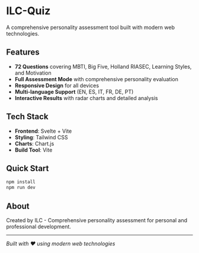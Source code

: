 # ILC-Quiz

A comprehensive personality assessment tool built with modern web technologies.

## Features

- **72 Questions** covering MBTI, Big Five, Holland RIASEC, Learning Styles, and Motivation
- **Full Assessment Mode** with comprehensive personality evaluation
- **Responsive Design** for all devices
- **Multi-language Support** (EN, ES, IT, FR, DE, PT)
- **Interactive Results** with radar charts and detailed analysis

## Tech Stack

- **Frontend**: Svelte + Vite
- **Styling**: Tailwind CSS
- **Charts**: Chart.js
- **Build Tool**: Vite

## Quick Start

```bash
npm install
npm run dev
```

## About

Created by ILC - Comprehensive personality assessment for personal and professional development.

---

*Built with ❤️ using modern web technologies*
